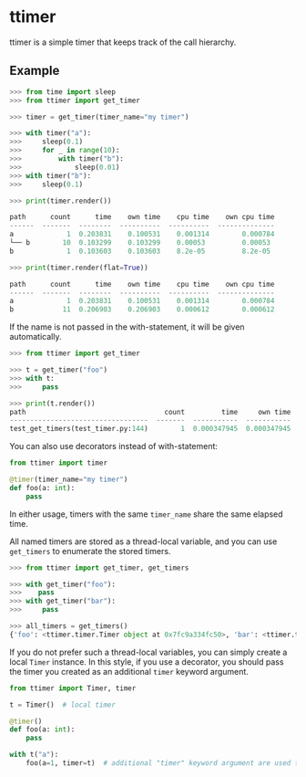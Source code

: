 # ttimer
ttimer is a simple timer that keeps track of the call hierarchy.

## Example

```python
>>> from time import sleep
>>> from ttimer import get_timer

>>> timer = get_timer(timer_name="my timer")

>>> with timer("a"):
>>>     sleep(0.1)
>>>     for _ in range(10):
>>>         with timer("b"):
>>>             sleep(0.01)
>>> with timer("b"):
>>>     sleep(0.1)

>>> print(timer.render())

path      count      time    own time    cpu time    own cpu time
------  -------  --------  ----------  ----------  --------------
a             1  0.203831    0.100531    0.001314        0.000784
└── b        10  0.103299    0.103299    0.00053         0.00053
b             1  0.103603    0.103603    8.2e-05         8.2e-05

>>> print(timer.render(flat=True))

path      count      time    own time    cpu time    own cpu time
------  -------  --------  ----------  ----------  --------------
a             1  0.203831    0.100531    0.001314        0.000784
b            11  0.206903    0.206903    0.000612        0.000612

```

If the name is not passed in the with-statement, it will be given automatically.

```python
>>> from ttimer import get_timer

>>> t = get_timer("foo")
>>> with t:
>>>     pass

>>> print(t.render())
path                                  count         time     own time    cpu time    own cpu time
----------------------------------  -------  -----------  -----------  ----------  --------------
test_get_timers(test_timer.py:144)        1  0.000347945  0.000347945    0.000228        0.000228
```

You can also use decorators instead of with-statement:

```python
from ttimer import timer

@timer(timer_name="my timer")
def foo(a: int):
    pass
```

In either usage, timers with the same `timer_name` share the same elapsed time.

All named timers are stored as a thread-local variable,
and you can use `get_timers` to enumerate the stored timers.

```python
>>> from ttimer import get_timer, get_timers

>>> with get_timer("foo"):
>>>    pass
>>> with get_timer("bar"):
>>>     pass

>>> all_timers = get_timers()
{'foo': <ttimer.timer.Timer object at 0x7fc9a334fc50>, 'bar': <ttimer.timer.Timer object at 0x7fc9a334df98>}
```

If you do not prefer such a thread-local variables, you can simply create a local `Timer` instance.
In this style, if you use a decorator, you should pass the timer you created as an additional `timer` keyword argument.

```python
from ttimer import Timer, timer

t = Timer()  # local timer

@timer()
def foo(a: int):
    pass

with t("a"):
    foo(a=1, timer=t)  # additional "timer" keyword argument are used to specify the context
```
